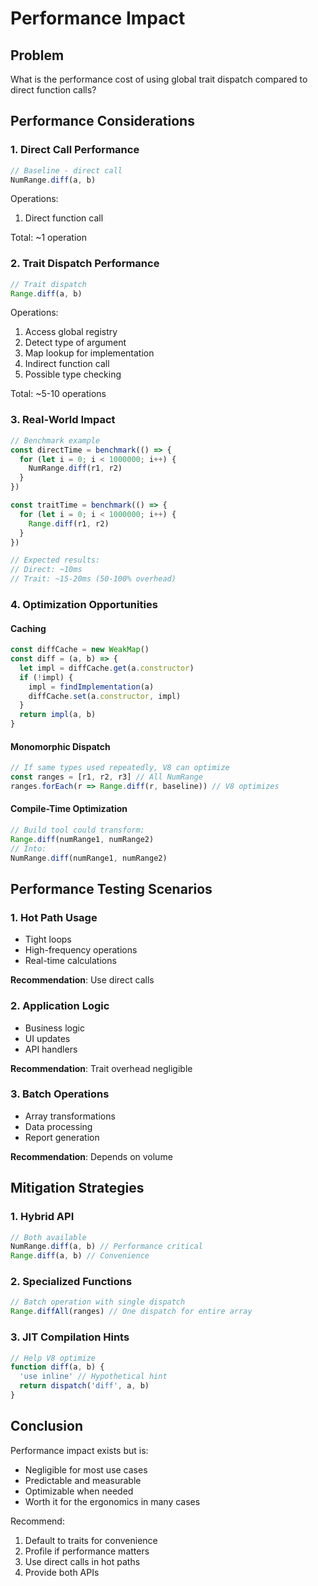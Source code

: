 # Performance Impact

## Problem

What is the performance cost of using global trait dispatch compared to direct function calls?

## Performance Considerations

### 1. Direct Call Performance

```typescript
// Baseline - direct call
NumRange.diff(a, b)
```

Operations:

1. Direct function call

Total: ~1 operation

### 2. Trait Dispatch Performance

```typescript
// Trait dispatch
Range.diff(a, b)
```

Operations:

1. Access global registry
2. Detect type of argument
3. Map lookup for implementation
4. Indirect function call
5. Possible type checking

Total: ~5-10 operations

### 3. Real-World Impact

```typescript
// Benchmark example
const directTime = benchmark(() => {
  for (let i = 0; i < 1000000; i++) {
    NumRange.diff(r1, r2)
  }
})

const traitTime = benchmark(() => {
  for (let i = 0; i < 1000000; i++) {
    Range.diff(r1, r2)
  }
})

// Expected results:
// Direct: ~10ms
// Trait: ~15-20ms (50-100% overhead)
```

### 4. Optimization Opportunities

#### Caching

```typescript
const diffCache = new WeakMap()
const diff = (a, b) => {
  let impl = diffCache.get(a.constructor)
  if (!impl) {
    impl = findImplementation(a)
    diffCache.set(a.constructor, impl)
  }
  return impl(a, b)
}
```

#### Monomorphic Dispatch

```typescript
// If same types used repeatedly, V8 can optimize
const ranges = [r1, r2, r3] // All NumRange
ranges.forEach(r => Range.diff(r, baseline)) // V8 optimizes
```

#### Compile-Time Optimization

```typescript
// Build tool could transform:
Range.diff(numRange1, numRange2)
// Into:
NumRange.diff(numRange1, numRange2)
```

## Performance Testing Scenarios

### 1. Hot Path Usage

- Tight loops
- High-frequency operations
- Real-time calculations

**Recommendation**: Use direct calls

### 2. Application Logic

- Business logic
- UI updates
- API handlers

**Recommendation**: Trait overhead negligible

### 3. Batch Operations

- Array transformations
- Data processing
- Report generation

**Recommendation**: Depends on volume

## Mitigation Strategies

### 1. Hybrid API

```typescript
// Both available
NumRange.diff(a, b) // Performance critical
Range.diff(a, b) // Convenience
```

### 2. Specialized Functions

```typescript
// Batch operation with single dispatch
Range.diffAll(ranges) // One dispatch for entire array
```

### 3. JIT Compilation Hints

```typescript
// Help V8 optimize
function diff(a, b) {
  'use inline' // Hypothetical hint
  return dispatch('diff', a, b)
}
```

## Conclusion

Performance impact exists but is:

- Negligible for most use cases
- Predictable and measurable
- Optimizable when needed
- Worth it for the ergonomics in many cases

Recommend:

1. Default to traits for convenience
2. Profile if performance matters
3. Use direct calls in hot paths
4. Provide both APIs

